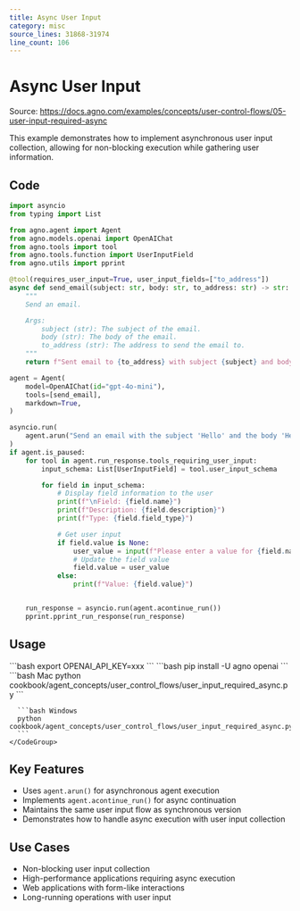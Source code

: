 ```yaml
---
title: Async User Input
category: misc
source_lines: 31868-31974
line_count: 106
---
```


# Async User Input
Source: https://docs.agno.com/examples/concepts/user-control-flows/05-user-input-required-async

This example demonstrates how to implement asynchronous user input collection, allowing for non-blocking execution while gathering user information.

## Code

```python cookbook/agent_concepts/user_control_flows/user_input_required_async.py
import asyncio
from typing import List

from agno.agent import Agent
from agno.models.openai import OpenAIChat
from agno.tools import tool
from agno.tools.function import UserInputField
from agno.utils import pprint

@tool(requires_user_input=True, user_input_fields=["to_address"])
async def send_email(subject: str, body: str, to_address: str) -> str:
    """
    Send an email.

    Args:
        subject (str): The subject of the email.
        body (str): The body of the email.
        to_address (str): The address to send the email to.
    """
    return f"Sent email to {to_address} with subject {subject} and body {body}"

agent = Agent(
    model=OpenAIChat(id="gpt-4o-mini"),
    tools=[send_email],
    markdown=True,
)

asyncio.run(
    agent.arun("Send an email with the subject 'Hello' and the body 'Hello, world!'")
)
if agent.is_paused:
    for tool in agent.run_response.tools_requiring_user_input:
        input_schema: List[UserInputField] = tool.user_input_schema

        for field in input_schema:
            # Display field information to the user
            print(f"\nField: {field.name}")
            print(f"Description: {field.description}")
            print(f"Type: {field.field_type}")

            # Get user input
            if field.value is None:
                user_value = input(f"Please enter a value for {field.name}: ")
                # Update the field value
                field.value = user_value
            else:
                print(f"Value: {field.value}")


    run_response = asyncio.run(agent.acontinue_run())
    pprint.pprint_run_response(run_response)
```

## Usage

<Steps>
  <Snippet file="create-venv-step.mdx" />

  <Step title="Set your API key">
    ```bash
    export OPENAI_API_KEY=xxx
    ```
  </Step>

  <Step title="Install libraries">
    ```bash
    pip install -U agno openai
    ```
  </Step>

  <Step title="Run Example">
    <CodeGroup>
      ```bash Mac
      python cookbook/agent_concepts/user_control_flows/user_input_required_async.py
      ```

      ```bash Windows
      python cookbook/agent_concepts/user_control_flows/user_input_required_async.py
      ```
    </CodeGroup>
  </Step>
</Steps>

## Key Features

* Uses `agent.arun()` for asynchronous agent execution
* Implements `agent.acontinue_run()` for async continuation
* Maintains the same user input flow as synchronous version
* Demonstrates how to handle async execution with user input collection

## Use Cases

* Non-blocking user input collection
* High-performance applications requiring async execution
* Web applications with form-like interactions
* Long-running operations with user input


